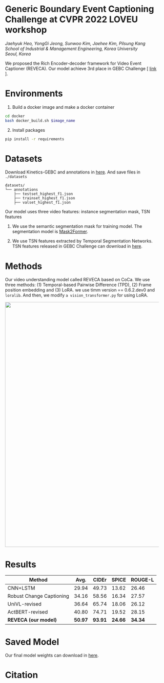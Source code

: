 # Generic Boundary Event Captioning Challenge at CVPR 2022 LOVEU workshop

*Jaehyuk Heo, YongGi Jeong, Sunwoo Kim, Jaehee Kim, Pilsung Kang*  
*School of Industrial & Management Engineering, Korea University*  
*Seoul, Korea*


We proposed the Rich Encoder-decoder framework for Video Event Captioner (REVECA). Our model achieve 3rd place in GEBC Challenge [ [link](https://codalab.lisn.upsaclay.fr/competitions/4157#results) ].

# Environments

1. Build a docker image and make a docker container

```bash
cd docker 
bash docker_build.sh $image_name
```

2. Install packages

```bash
pip install -r requirements
```

# Datasets

Download Kinetics-GEBC and annotations in [here](https://sites.google.com/view/loveucvpr22/home?authuser=0). And save files in `./datasets`

```
datasets/
└── annotations
    ├── testset_highest_f1.json
    ├── trainset_highest_f1.json
    ├── valset_highest_f1.json
```


Our model uses three video features: instance segmentation mask, TSN features

1. We use the semantic segmentation mask for training model. The segmentation model is [Mask2Former](https://github.com/facebookresearch/Mask2Former).

2. We use TSN features extracted by Temporal Segmentation Networks. TSN features released in GEBC Challenge can download in [here](https://drive.google.com/drive/folders/1kOauKJY4MphWJhjYcXcCcdmP-071Fu6D?usp=sharing).


# Methods

Our video understanding model called REVECA based on CoCa. We use three methods: (1) Temporal-based Pairwise Difference (TPD), (2) Frame position embedding and (3) LoRA. we use timm version == 0.6.2.dev0 and `loralib`. And then, we modify `a vision_transformer.py` for using LoRA. 

<p align='center'>
    <img width='800' src=''>
</p>


# Results

Method | Avg. | CIDEr | SPICE | ROUGE-L
---|---|---|---|---
CNN+LSTM | 29.94 | 49.73 | 13.62 | 26.46
Robust Change Captioning | 34.16 | 58.56 | 16.34 | 27.57
UniVL-revised | 36.64 | 65.74 | 18.06 | 26.12
ActBERT-revised | 40.80 | 74.71 | 19.52 | 28.15
**REVECA (our model)** | **50.97** | **93.91** | **24.66** | **34.34**

# Saved Model

Our final model weights can download in [here]().


# Citation
